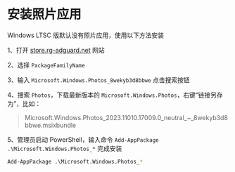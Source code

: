 # 安装照片应用

Windows LTSC 版默认没有照片应用，使用以下方法安装

1、打开 [store.rg-adguard.net](https://store.rg-adguard.net) 网站

2、选择 `PackageFamilyName`

3、输入 `Microsoft.Windows.Photos_8wekyb3d8bbwe` 点击搜索按钮

4、搜索 `Photos`，下载最新版本的 `Microsoft.Windows.Photos`，右键“链接另存为”，比如：

> Microsoft.Windows.Photos_2023.11010.17009.0_neutral_~_8wekyb3d8bbwe.msixbundle

5、管理员启动 PowerShell，输入命令 `Add-AppPackage .\Microsoft.Windows.Photos_*` 完成安装

```sh
Add-AppPackage .\Microsoft.Windows.Photos_*
```
